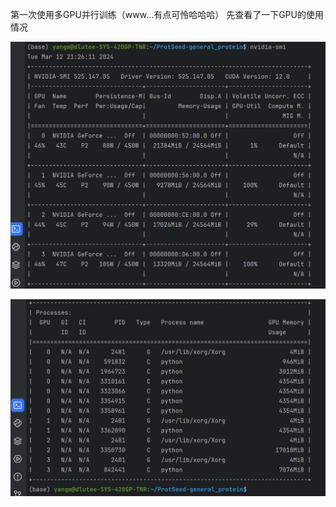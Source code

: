 第一次使用多GPU并行训练（www...有点可怜哈哈哈）
先查看了一下GPU的使用情况

![](./images/多GPU并行训练/nvidia-smi.png)

![](./images/多GPU并行训练/nvidia-smi2.png)